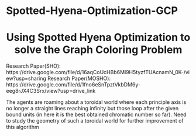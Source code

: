 # Spotted-Hyena-Optimization-GCP
<h1 align="center">Using Spotted Hyena Optimization to solve the Graph Coloring Problem</h1>
Research Paper(SHO): https://drive.google.com/file/d/16aqCoUcHBb6Ml9H5tyzfTUAcnamN_0K-/view?usp=sharing
Research Paper(MOSHO): https://drive.google.com/file/d/1fno6eSnTpztVkbDM6y-eeg8rJX4C3Srx/view?usp=drive_link
<p>The agents are roaming about a toroidal world where each principle axis is no longer a straight lines reaching infinity but those loop after the given bound units (in here it is the best obtained chromatic number so far). Need to study the geometry of such a toroidal world for further improvement of this algorithm</p>
